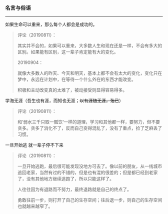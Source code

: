 ### 名言与俗语

---

如果生命可以重来，那么每个人都会是成功的。

> 评论（20190811）：
>
> 其实并不会的，如果可以重来，大多数人生和现在还是一样，不会有多大的区别。如果能有区别，这一辈子肯定能有大的变化。
>
> 20190904：
>
> 就像大多数人的昨天、今天和明天，基本上都不会有太大的变化，变化只在梦中，永远在计划中，在等待一个什么外在的东西才能改变。
>
> 积极和主动改变真的太难了，被动接受则显得容易得多。

学海无涯（吾生也有涯，而知也无涯；~~以有涯随无涯，殆已~~）

> 评论（20190811）：
>
> 和’弱水三千只取一瓢饮‘一样的道理，学习和其他都一样，要努力，但不要贪多。贪多了消化不了，反而自己变得混乱了，没有了重点，捡了芝麻丢了习惯。

一旦开始逃 就一辈子停不下来

> 评论（20190811）：
>
> 一旦开始逃跑，最后很可能发现没地方可去了。像以前的朋友，从一线城市逃回老家，当然有过的不错的，但是也有混的很差的；但是都已经到老家了，没有其他地方继续逃跑了，所以只能这样了。
>
> 人往往因为有退路而不努力，最终退路就是自己的终点了。
>
> 勇敢往前一步，则打开了自己的生存空间；往后退一步，则自己的生存空间也就越来越窄了。



